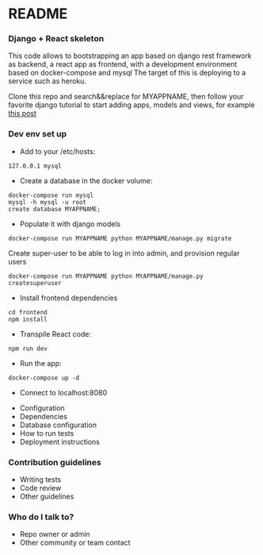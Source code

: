 # README #

### Django + React skeleton ###

This code allows to bootstrapping an app based on django rest framework as backend, a react app as frontend, with a development environment based on docker-compose and mysql
The target of this is deploying to a service such as heroku.

Clone this repo and search&&replace for MYAPPNAME, then follow your favorite django tutorial to start adding apps, models and views, for example [this post](https://www.valentinog.com/blog/drf/)

### Dev env set up ###

- Add to your /etc/hosts:
```
127.0.0.1 mysql
```
- Create a database in the docker volume:
```
docker-compose run mysql
mysql -h mysql -u root
create database MYAPPNAME;
```
- Populate it with django models
```
docker-compose run MYAPPNAME python MYAPPNAME/manage.py migrate
```
Create super-user to be able to log in into admin, and provision regular users
```
docker-compose run MYAPPNAME python MYAPPNAME/manage.py createsuperuser
```
- Install frontend dependencies
```
cd frontend
npm install 
```
- Transpile React code:
```
npm run dev
```

- Run the app:
```
docker-compose up -d
```

- Connect to localhost:8080


* Configuration
* Dependencies
* Database configuration
* How to run tests
* Deployment instructions

### Contribution guidelines ###

* Writing tests
* Code review
* Other guidelines

### Who do I talk to? ###

* Repo owner or admin
* Other community or team contact
